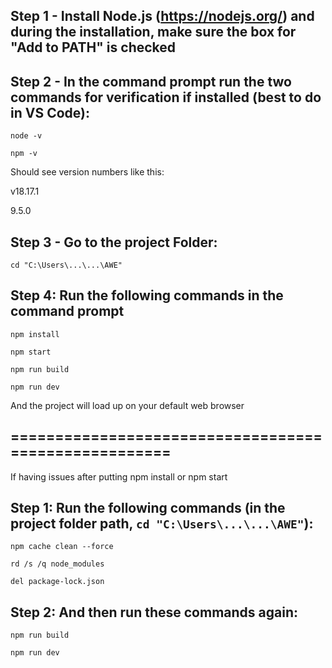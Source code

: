 ## Step 1 - Install Node.js (https://nodejs.org/) and during the installation, make sure the box for "Add to PATH" is checked
## Step 2 - In the command prompt run the two commands for verification if installed (best to do in VS Code):
`node -v`

`npm -v`

Should see version numbers like this:

v18.17.1

9.5.0
## Step 3 - Go to the project Folder:
`cd "C:\Users\...\...\AWE"`
## Step 4: Run the following commands in the command prompt
`npm install`

`npm start`

`npm run build`

`npm run dev`

And the project will load up on your default web browser
## =====================================================
If having issues after putting npm install or npm start
## Step 1: Run the following commands (in the project folder path, `cd "C:\Users\...\...\AWE"`):
`npm cache clean --force`

`rd /s /q node_modules`

`del package-lock.json`

## Step 2: And then run these commands again:
`npm run build`

`npm run dev`

